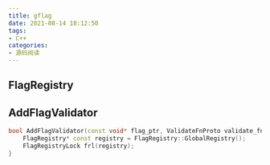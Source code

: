 ```yaml
---
title: gflag
date: 2021-08-14 18:12:50
tags:
- C++
categories:
- 源码阅读
---
```


## FlagRegistry

## AddFlagValidator
```c++
bool AddFlagValidator(const void* flag_ptr, ValidateFnProto validate_fn_proto) {
    FlagRegistry* const registry = FlagRegistry::GlobalRegistry();
    FlagRegistryLock frl(registry);
}
```